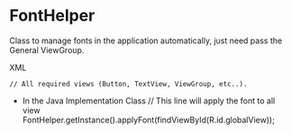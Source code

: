 # FontHelper
Class to manage fonts in the application automatically, just need pass the General ViewGroup.

XML
<LinearLayout xmlns:android="http://schemas.android.com/apk/res/android"
    android:id="@+id/globalView"
    android:layout_width="match_parent"
    android:layout_height="match_parent"
    android:orientation="vertical">

    // All required views (Button, TextView, ViewGroup, etc..).
    
</LinearLayout>

+ In the Java Implementation Class
// This line will apply the font to all view
FontHelper.getInstance().applyFont(findViewById(R.id.globalView));
